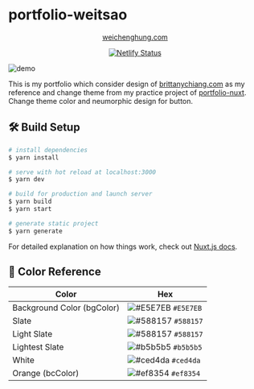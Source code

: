 # portfolio-weitsao

<p align="center">
    <a href="https://weichenghung.com" target="_blank">
        weichenghung.com
    </a>
</p>

<p align="center">
    <a href="https://app.netlify.com/sites/weichenghung/deploys" target="_blank">
        <img src="https://api.netlify.com/api/v1/badges/0262ca05-6cd5-415a-839b-e2c9a61338e1/deploy-status" alt="Netlify Status" />
    </a>
</p>

![demo](static/img/portfolio_screenshot.png)

This is my portfolio which consider design of [brittanychiang.com](https://brittanychiang.com) as my reference and change theme from my practice project of [portfolio-nuxt](https://weichenghung-demo.netlify.app/). Change theme color and neumorphic design for button.

## 🛠️ Build Setup

```bash
# install dependencies
$ yarn install

# serve with hot reload at localhost:3000
$ yarn dev

# build for production and launch server
$ yarn build
$ yarn start

# generate static project
$ yarn generate
```

For detailed explanation on how things work, check out [Nuxt.js docs](https://nuxtjs.org).

## 🎨 Color Reference

| Color                      | Hex                                                                |
| -------------------------- | ------------------------------------------------------------------ |
| Background Color (bgColor) | ![#E5E7EB](https://via.placeholder.com/10/E5E7EB?text=+) `#E5E7EB` |
| Slate                      | ![#588157](https://via.placeholder.com/10/588157?text=+) `#588157` |
| Light Slate                | ![#588157](https://via.placeholder.com/10/588157?text=+) `#588157` |
| Lightest Slate             | ![#b5b5b5](https://via.placeholder.com/10/b5b5b5?text=+) `#b5b5b5` |
| White                      | ![#ced4da](https://via.placeholder.com/10/ced4da?text=+) `#ced4da` |
| Orange (bcColor)           | ![#ef8354](https://via.placeholder.com/10/ef8354?text=+) `#ef8354` |
